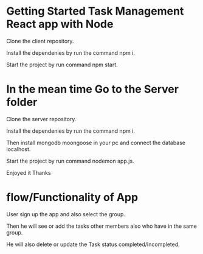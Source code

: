 # Getting Started  Task Management React app with Node

  Clone the client repository.

  Install the dependenies by run the command npm i.
  
  Start the project by run command npm start.

# In the mean time Go to the Server folder

  Clone the server repository.

  Install the dependenies by run the command npm i.

  Then install mongodb moongoose in your pc and connect the database localhost.

  Start the project by run command  nodemon app.js.

  Enjoyed it Thanks

# flow/Functionality of App

  User sign up the app and also select the  group.

  Then he will see or add the tasks other members also who have in the same group.

  He will also delete or update the Task status completed/Incompleted.

